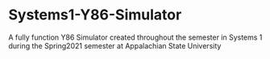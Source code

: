 # Systems1-Y86-Simulator
A fully function Y86 Simulator created throughout the semester in Systems 1 during the Spring2021 semester at Appalachian State University
